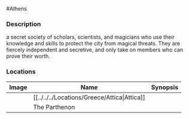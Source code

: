 #Athens 
### Description
a secret society of scholars, scientists, and magicians who use their knowledge and skills to protect the city from magical threats. They are fiercely independent and secretive, and only take on members who can prove their worth.

### Locations

| Image | Name                  | Synopsis |
| ----- | --------------------- | -------- |
|       | [[../../../Locations/Greece/Attica\|Attica]] |          |
|       | The Parthenon    |          |